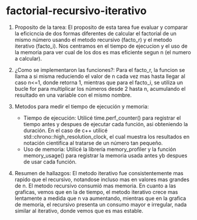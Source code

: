 # factorial-recursivo-iterativo

1. Proposito de la tarea: El proposito de esta tarea fue evaluar y comparar la eficicncia de dos formas diferentes de calcular el factorial de un mismo número usando el metodo recursivo (facto_r) y el metodo iterativo (facto_i). Nos centramos en el tiempo de ejecucion y el uso de la memoria para ver cual de los dos es mas eficiente segun n (el numero a calcular).
   
2. ¿Como se implementaron las funciones?: Para el facto_r, la funcion se llama a si misma reduciendo el valor de n cada vez mas hasta llegar al caso n<=1, donde retorna 1, mientras que para el facto_i, se utiliza un bucle for para multiplicar los números desde 2 hasta n, acumulando el resultado en una variable con el mismo nombre.

3. Metodos para medir el tiempo de ejecución y memoria:
   - Tiempo de ejecución: Utilicé time.perf_counter() para registrar el tiempo antes y despues de ejecutar cada función, asi obteniendo la duración. En el caso de c++ utilicé std::chrono::high_resolution_clock, el cual muestra los resultados en notación cientifica al tratarse de un número tan pequeño.
   - Uso de memoria: Utilicé la librería memory_profiler y la función memory_usage() para registrar la memoria usada antes yb despues de usar cada función.

4. Resumen de hallazgos: El metodo iterativo fue consistentemente mas rapido que el recursivo, notandose incluso mas en valores mas grandes de n. El metodo recursivo consumió mas memoria.
En cuanto a las graficas, vemos que en la de tiempo, el metodo iterativo crece mas lentamente a medida que n va aumentando, mientras que en la grafica de memoria, el recursivo presenta un consumo mayor e irregular, nada similar al iterativo, donde vemos que es mas estable.
